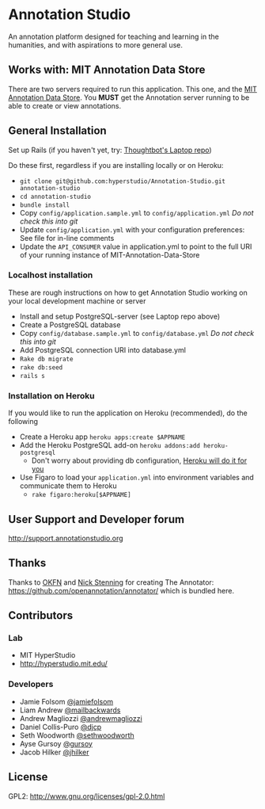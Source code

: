 # Annotation Studio
An annotation platform designed for teaching and learning in the humanities, and with aspirations to more general use.

## Works with: MIT Annotation Data Store
There are two servers required to run this application. This one, and the [MIT Annotation Data Store](https://github.com/hyperstudio/MIT-Annotation-Data-Store).
You __MUST__ get the Annotation server running to be able to create or view annotations.

## General Installation
Set up Rails (if you haven't yet, try: [Thoughtbot's Laptop repo](https://github.com/thoughtbot/laptop))

Do these first, regardless if you are installing locally or on Heroku:
- ```git clone git@github.com:hyperstudio/Annotation-Studio.git annotation-studio```
- ```cd annotation-studio```
- ```bundle install```
- Copy `config/application.sample.yml` to `config/application.yml` _Do not check this into git_
- Update `config/application.yml` with your configuration preferences: See file for in-line comments
- Update the `API_CONSUMER` value in application.yml to point to the full URI of your running instance of MIT-Annotation-Data-Store


### Localhost installation
These are rough instructions on how to get Annotation Studio working on your local development machine or server

- Install and setup PostgreSQL-server (see Laptop repo above)
- Create a PostgreSQL database
- Copy `config/database.sample.yml` to `config/database.yml` _Do not check this into git_
- Add PostgreSQL connection URI into database.yml
- `Rake db migrate`
- `rake db:seed`
- ```rails s```

### Installation on Heroku
If you would like to run the application on Heroku (recommended), do the following

- Create a Heroku app `heroku apps:create $APPNAME`
- Add the Heroku PostgreSQL add-on `heroku addons:add heroku-postgresql`
  - Don't worry about providing db configuration, [Heroku will do it for you](https://devcenter.heroku.com/articles/heroku-postgresql#connecting-in-rails)
- Use Figaro to load your `application.yml` into environment variables and communicate them to Heroku
  -  `rake figaro:heroku[$APPNAME]`

## User Support and Developer forum
http://support.annotationstudio.org

## Thanks
Thanks to [OKFN](http://okfn.org/) and [Nick Stenning](https://github.com/nickstenning/) for creating The Annotator: https://github.com/openannotation/annotator/ which is bundled here.

## Contributors
### Lab
- MIT HyperStudio
- http://hyperstudio.mit.edu/

### Developers
- Jamie Folsom [@jamiefolsom](http://github.com/jamiefolsom)
- Liam Andrew [@mailbackwards](http://github.com/mailbackwards)
- Andrew Magliozzi [@andrewmagliozzi](http://github.com/andrewmagliozzi)
- Daniel Collis-Puro [@djcp](http://github.com/djcp)
- Seth Woodworth [@sethwoodworth](http://github.com/sethwoodworth)
- Ayse Gursoy [@gursoy](http://github.com/gursoy)
- Jacob Hilker [@jhilker](http://github.com/jhilker)

## License
GPL2: http://www.gnu.org/licenses/gpl-2.0.html
